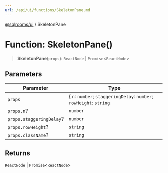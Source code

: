 ```yaml
---
url: /api/ui/functions/SkeletonPane.md
---
```

[@sqlrooms/ui](../index.md) / SkeletonPane

# Function: SkeletonPane()

> **SkeletonPane**(`props`): `ReactNode` | `Promise`<`ReactNode`>

## Parameters

| Parameter | Type |
| ------ | ------ |
| `props` | { `n`: `number`; `staggeringDelay`: `number`; `rowHeight`: `string` | `number`; `className`: `string`; } |
| `props.n`? | `number` |
| `props.staggeringDelay`? | `number` |
| `props.rowHeight`? | `string` | `number` |
| `props.className`? | `string` |

## Returns

`ReactNode` | `Promise`<`ReactNode`>
